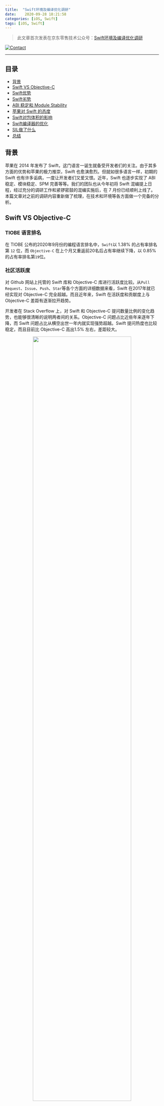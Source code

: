 ```yaml
---
title:  "Swift环境及编译优化调研"
date:    2020-09-28 18:21:58
categories: [iOS, Swift]
tags: [iOS, Swift]
---
```




> 此文章首次发表在京东零售技术公众号：[Swift环境及编译优化调研](https://mp.weixin.qq.com/s/cM4arazOf9npcO7Ws0fnJA)

[![Contact](https://img.shields.io/badge/contact-wangyanchang21-green.svg)](https://github.com/wangyanchang21)



---



## 目录

- [背景](#背景)
- [Swift VS Objective-C](#swift-vc-objective-c)
- [Swift优势](#swift优势)
- [Swift劣势](#swift劣势)
- [ABI 稳定和 Module Stability](#abi-稳定和-module-stability)
- [苹果对 Swift 的态度](#苹果对-swift-的态度)
- [Swift对包体积的影响](#swift对包体积的影响)
- [Swift编译器的优化](#swift编译器的优化)
- [SIL做了什么](#sil做了什么)
- [总结](#总结)



## 背景

苹果在 2014 年发布了 Swift，这门语言一诞生就备受开发者们的关注。由于其多方面的优势和苹果的极力推崇，Swift 也愈演愈烈。但就如很多语言一样，初期的 Swift 也有许多诟病，一度让开发者们又爱又恨。近年，Swift 也逐步实现了 ABI 稳定、模块稳定、SPM 完善等等。我们的团队也从今年初将 Swift 混编提上日程，经过充分的调研工作和紧锣密鼓的混编实施后，在 7 月份已经顺利上线了。本篇文章对之前的调研内容重新做了梳理，在技术和环境等各方面做一个完备的分析。




## Swift VS Objective-C

### TIOBE 语言排名

在 TIOBE 公布的2020年9月份的编程语言排名中，`Swift`以 1.38% 的占有率排名第 `12` 位，而 `Objective-C` 在上个月又重返前20名后占有率继续下降，以 0.85% 的占有率排名第`19`位。


### 社区活跃度

对 Github 网站上托管的 Swift 库和 Objective-C 库进行活跃度比较。从`Pull Request`、`Issue`、`Push`、`Star`等各个方面的详细数据来看，Swift 在2017年就已经实现对 Objective-C 完全超越。而且近年来，Swift 在活跃度和贡献度上与 Objective-C 差距有逐渐拉开趋势。

开发者在 Stack Overflow 上，对 Swift 和 Objective-C 提问数量比例的变化趋势，也能够很清晰的说明两者间的关系。Objective-C 问题占比近些年来逐年下降，而 Swift 问题占比从横空出世一年内就实现强势超越。Swift 提问热度也比较稳定，而且目前比 Objective-C 高出1.5% 左右，差距较大。

<center>
<img src="https://raw.githubusercontent.com/wangyanchang21/wangyanchang21.github.io/master/resource/swiftresearch/swift-env-compiler-3.png" width="80%" img/>
</center>


### Swift应用现状


想要得到 Swift 的实际应用现状，最直接的方式就是对 App Store 中的应用进行分析。然后，我们就基于8月1日的国内 App Store 应用免费排行榜，对前100名的应用进行了可执行文件的扫描分析。结果中已经实现 Swift 开发的有31个，没有实现的有69个，具体数据如下：


| 排名 |        应用        | 是否支持Swift |
| :--: | :----------------: | :-----------: |
|  1   |     个人所得税     |               |
|  2   |       拼多多       |               |
|  3   |     淘宝特价版     |               |
|  4   |     交管12123      |               |
|  5   |        钉钉        |               |
|  6   |        剪映        |       ✔       |
|  7   |        微信        |       ✔       |
|  8   |        微视        |       ✔       |
|  9   |     抖音短视频     |               |
|  10  |      腾讯会议      |               |
|  11  |      企业微信      |               |
|  12  |       支付宝       |               |
|  13  |        百度        |       ✔       |
|  14  |      七猫小说      |       ✔       |
|  15  |         QQ         |               |
|  16  |       爱奇艺       |       ✔       |
|  17  |      手机淘宝      |       ✔       |
|  18  |     快手极速版     |               |
|  19  |        美团        |               |
|  20  |      优酷视频      |       ✔       |
|  21  |        得物        |       ✔       |
|  22  |       芒果TV       |       ✔       |
|  23  |       58同城       |               |
|  24  |      高德地图      |               |
|  25  |      BOSS直聘      |               |
|  26  |      阿里巴巴      |               |
|  27  |    中国建设银行    |               |
|  28  |        快手        |               |
|  29  |    农行掌上银行    |               |
|  30  |       云闪付       |               |
|  31  |        闲鱼        |               |
|  32  |     闽政通APP      |       ✔       |
|  33  |       小红书       |       ✔       |
|  34  |      腾讯视频      |               |
|  35  |       QQ音乐       |               |
|  36  |    中国工商银行    |       ✔       |
|  37  |        京东        |       ✔       |
|  38  |     网易云音乐     |               |
|  39  |       安居客       |               |
|  40  |      手机天猫      |               |
|  41  |      京东金融      |               |
|  42  |      酷狗音乐      |               |
|  43  |      哔哩哔哩      |       ✔       |
|  44  |  中国银行手机银行  |       ✔       |
|  45  |      中国移动      |               |
|  46  |      贝壳找房      |               |
|  47  |      人人视频      |               |
|  48  |     抖音极速版     |               |
|  49  |      美图秀秀      |       ✔       |
|  50  |      QQ浏览器      |               |
|  51  |     WPS Office     |               |
|  52  |        陌声        |       ✔       |
|  53  |      轻颜相机      |       ✔       |
|  54  |      哈啰出行      |               |
|  55  |      百度网盘      |       ✔       |
|  56  |      驾考宝典      |               |
|  57  |     扫描全能王     |               |
|  58  |       学小易       |               |
|  59  |       天眼查       |               |
|  60  |        Soul        |       ✔       |
|  61  |        Keep        |       ✔       |
|  62  |       QQ邮箱       |               |
|  63  |      招商银行      |               |
|  64  |    WiFi万能钥匙    |               |
|  65  |      美团外卖      |               |
|  66  |        微博        |               |
|  67  |    邮储手机银行    |               |
|  68  |      UC浏览器      |               |
|  69  |      喜马拉雅      |               |
|  70  |        夸克        |               |
|  71  |     平安好车主     |               |
|  72  |        醒图        |       ✔       |
|  73  | 中国联通手机营业厅 |               |
|  74  |      网上国网      |               |
|  75  |      学习强国      |               |
|  76  |      大众点评      |               |
|  77  |      番茄小说      |               |
|  78  |       饿了么       |               |
|  79  |     搜狗输入法     |               |
|  80  |     铁路12306      |               |
|  81  |       作业帮       |               |
|  82  |        知位        |               |
|  83  |       懂车帝       |       ✔       |
|  84  |      掌上生活      |               |
|  85  |        识货        |       ✔       |
|  86  |        袋鼠        |               |
|  87  |     京东极速版     |               |
|  88  |      百度地图      |               |
|  89  |       货拉拉       |               |
|  90  |      苏宁易购      |               |
|  91  |        知乎        |       ✔       |
|  92  |      腾讯新闻      |       ✔       |
|  93  |      全民K歌       |               |
|  94  |      滴滴出行      |       ✔       |
|  95  |     万能遥控器     |               |
|  96  |       链工宝       |               |
|  97  |      今日头条      |       ✔       |
|  98  |      汽车之家      |               |
|  99  |      携程旅行      |       ✔       |
| 100  |     肯德基KFC      |       ✔       |


国内 App Store 应用免费排行榜数据分析如下：

<center>
<img src="https://raw.githubusercontent.com/wangyanchang21/wangyanchang21.github.io/master/resource/swiftresearch/swift-env-compiler-4.png" width="80%" img/>
</center>


但对于美国 App Store 应用免费排行榜进行分析后，发现数据上基本与国内相反，使用Swift的应用占比81%，不包含Swift的仅有19%。国外开发者对于 Swift 的使用力度还是很高的，与国内的数据形成一个十分明显的对比，所以国内开发者整体对于 Swift 的支持度还是有一定差距的。

<center>
<img src="https://raw.githubusercontent.com/wangyanchang21/wangyanchang21.github.io/master/resource/swiftresearch/swift-env-compiler-5.png" width="80%" img/>
</center>


由于只采样前100个应用，所以数据并不能精确说明 Swift 在 iOS 中的应用比例，只能作为一个参考。2019年开发者曾对国内外 Top 1000 的 App 做过同样的分析，他们的结论是国内使用 Swift 的 APP 占比约22%，美区使用 Swift 的 APP 占比约78%。



## Swift 优势

- 性能高、速度快

Swift 性能高，速度快，在复杂数据的处理上尤为明显。在 WWDC 2015 时苹果就曾发布过一组 Swift 和 ObjC 性能对比的数据。在 Richards 的基准测试中，Swift 的运行速度是 ObjC 的 4.29 倍。在 DeltaBlue 的基准测试中，Swift 的运行速度是 ObjC 的 2.67 倍。

<center>
<img src="https://raw.githubusercontent.com/wangyanchang21/wangyanchang21.github.io/master/resource/swiftresearch/swift-env-compiler-6.png" width="80%" img/>
</center>

Swfit 中的类分为值类型和引用类型，值类型是没有引用计数的，纯粹的值类型是存储于栈区的。Swift 中的 struct 能替代绝大数 ObjC 中的类，通过入栈出栈方式进行分配和销毁，大幅减少了在堆区内存的分配和回收，提高了效率。Swift 还在一些细节上做了内存优化，比如集合类型的 Copy-on-Write 特性。


- 安全性高

Swift 从设计之初就比基于 C 的语言更安全，另外还清除了不安全的代码。Swift 具有静态调度安全的特性，所以许多问题在编译时就能提前发现。
Swift 还是强类型语言，默认情况下 Swift 对象不能为 nil，只有在初始化之后才可以使用，否则便会编译报错。另外，可选类型(Optionals)是 Swift 专门设计用于支持对象为 nil 的场景的。这就使得代码更加安全、简洁，防止了许多由于 nil 而造成的运行时难以查找的崩溃问题。
Array、Dictionary、Set 集合类型以及其他的值类型，在一定程度上解决了一部分线程安全的问题，比如值类型的的存储属性、非全局的值类型变量等。
当代码中发生内存溢出时，编译器会发送诊断信息。比如，常量计算中的内存溢出是很难查找的，Swift 编译器会把这个错误信息警示于开发者，而不是取值错误。
从过往经验中来看，Swift 的整体崩溃率是低于 ObjC 的。这些强大的内置错误处理，给了 Swift 很高的安全性，但这一切都归根结底于 Swift 在编译器中所作的工作。

- 先进性

泛型、协议扩展在很大程度上提高了代码的复用率，使代码更加灵活。
元组、关联枚举、下标语法、自定义运算符、字面量语法等，这些 ObjC 不具备的特性，可以十分简单地实现场景定制化，让代码更加灵活自如。
结构体作为值类型的对象结构，可以满足绝大多数业务场景，做到更好的内存管理，也更符合线程安全的设计。
Swift 引入模块的概念，解决了 ObjC 中长久以来为人诟病的命名空间问题。访问权限由 private 到 open 分为五级，使模块间的调用把控力更容易掌握。
Swift 中闭包占有很重的戏份，但却拥有十分轻量级语法，许多便捷的高阶函数都是以闭包的形式展开进行的。这里面也体现了一些函数式编程的思想，而且其实所有的函数都可以作为一个闭包进行调用。

- 开发效率

Swift 指针的概念更加淡化了，内存管理也更加简单便利了，就连 ObjC 中需要手动管理的 CF 对象内存，也可以自动管理了。与 ObjC 相比，程序开发更傻瓜化，能让开发者有更多的精力放在业务逻辑层面，提升了开发效率。
通过 Swift Playgrounds，无需复杂的项目配置就可以快速建立一个 Swift 运行环境，并且支持 UI 调试。无需进行手动编译便可以快速反馈给开发者，所以在某些场景下提高了开发者的调试效率。


- 代码量减少

由于 Swift 语言简洁明确，实现同样的功能，代码量明显比 ObjC 有所减少，估计减少 15~30%。我们曾尝试把京东中几个具有独立业务的 ObjC 页面用 Swift 重写了，最终代码量降低了 20.13%。

- 跨平台

Swift 可以在所有的 Apple Platform 中开发使用，包括 iOS，macOS，watchOS 和 tvOS。除此之外，还支持 Linux、Windows、Ubuntu、CentOS 等平台。
Swift 从开发调试到二进制构建，再到打包分发，这些都已经完全集成在 Xcode 及其工具链中了。另外，Swift Package Manager 在 5.3 版本对二进制包分发和资源的打包的支持，使其跨品台的生态更加完整了。

- 广泛的应用

 Swift 在应用上很广泛，并不局限于苹果平台的开发。它有专门的团队 Swift Server Work Group (SSWG) 在从事服务端的建设，还有相应而生的后端框架 Perfect，Vapor 等。在人工智能领域 Swift for TensorFlow 的发展也如火如荼，还有 Web 前端、Linux等等。

- 开源、持续发展

Swift 是一门静态语言，面世以来就是开源的身份。苹果在 Swift Forums 和 Swift evolution 中广泛接受开发者们的建议和提案，这也促使着 Swift 近年来的飞快发展。苹果在 Swift 中倾尽心血，在短短几年时间内，语言完善和生态建立的速度之快，让业内人士瞠目结舌。但无论如何，Swift 还是一个很年轻的语言，而且它发展的脚步也不会停下。



## Swift 劣势

- 对于 Swift 混编工程来说，Swift 是可以无障碍调用 ObjC 的，但是反之不一定。虽然苹果的优化让 Swift 完美地兼容了 ObjC，但 Swift 中一些独有的特性，ObjC 是不能够支持的，在语言的转义过程中很容易出现问题，造成程序错误。
- Swift 工程在编译时长上一般大于 ObjC。主要原因是静态调度的 Swift 在编译期就需要做更多的工作，会做许多检查和优化。编译器在优化阶段，估计就要占用三分之一左右的编译时间。但目前 Xcode 中有一些 Swift 的编译选项，通过调整这些策略，编译时长上还是有一定的优化空间的。
- 单纯就某些简单的基础操作来说，如某些循环、拼接、元素增减等方面，Swift 速度上甚至不如 ObjC，但并不影响其复杂场景下以及整体的性能优势。
- 在 Swift5.0 之前，或者在低于 iOS 12.2 以下的操作系统中 Swift runtime 和标准库包仍然会打包到工程的包中，仍然占用和应用的包体积。



## ABI 稳定和 Module Stability

Swift5.0 开始，ABI 稳定。这意味着通过 Swift5.0 及以上的编译器编译出来的应用二进制，就可以运行在任意 Swift5.0 及以上的 swift runtime 上。ABI 稳定后，Swift runtime 和标准库已经植入 `macOS 10.14.4`、`iOS 12.2`、`watchOS 5.2` 及以上系统中。因此，已经使用 Swift 的应用包体积将会减少，一般来说可以减小 10M 左右。WWDC 大会上苹果发布数据来看，在 iOS 12.2 中更新为 Swift5.0 后，iOS 应用单从 Swift 库方面就减少 7.5M ，watchOS 应用单从 Swift 库就减少 11.6M。当然，这个数据不是一个定值，会由代码中调用的标准库的数量来决定。

<center>
<img src="https://raw.githubusercontent.com/wangyanchang21/wangyanchang21.github.io/master/resource/swiftresearch/swift-env-compiler-7.png" width="80%" img/>
</center>

根据苹果官方给出的数据，截止到 2020年6月17日，市场上所有 iPhone 中能支持 Swift runtime 内置的设备比例在 81%~94% 之间。因为从 iOS12.2 开始支持的，理论上来说这个值应该更接近 94%，估计在 90% 左右。而且，从长远角度来看，随着苹果系统的更新，这个数据也会越来越高。

Swift5.1 开始 Module Stability。这意味着使用不同版本编译器构建的 Swift 模块可以在同一个应用程序中一起使用。开发者可以使用第三方库，而不必担心它们使用的是哪个版本的 Swift 编译器。无论是 ABI 稳定还是模块稳定，对于开发者来说都是非常值得庆贺的事情。



## 苹果对 Swift 的态度

苹果官方的 SDK 中，纯 Swift 的框架已经越来越多，比如 Combine、SwiftUI、RealityKit、Create ML、CryptoKit 等等。这些都是苹果主推的技术，而且这些库不能被 Objective-C 直接混编。在 WWDC 2020 上，发布了新功能 App Widget 组件。值得注意的是，App Widget 开发仅限于 SwiftUI。

国外开发者 Alexandre Colucci 曾分析过苹果系统中 Swift 的使用情况。除了 Swift 库之外，iOS 13.1 中已经有 141 个二进制文件使用了 Swift。而且近两年来，增长速度惊人。

<center>
<img src="https://raw.githubusercontent.com/wangyanchang21/wangyanchang21.github.io/master/resource/swiftresearch/swift-env-compiler-8.png" width="80%" img/>
</center>

总之，自 WWDC 2019 以来，越来越多的框架和功能向纯 Swift 倾斜。另外，WWDC 的示例代码早已经不见 ObjC 的踪影，越来越多的系统 App 使用 Swift 重写，这些都明显地体现了苹果在 ObjC 向 Swift 跨进这件事情上的趋势和态度。



## Swift 对包体积的影响

### 空白工程对比

创建两个空白工程，分别对 ObjC 和 Swift 在 ABI 稳定前后的不同系统中做了一个对比，结果如下：

|  开发语言  | iOS系统  | ipa包体积 |
| :--------: | :------: | :-------: |
| Objctive-C | iOS 13.0 |   69KB    |
| Swift 5.1  | iOS 13.0 |   70KB    |
| Objctive-C | iOS 8.0  |   176KB   |
| Swift 5.1  | iOS 8.0  |   4.8MB   |

可以明显看出在 ABI 稳定后，由于内置了 Swift 标准库和 runtime 的缘故，包体积已经缩减了约 4.7M。但在 ABI 稳定前，还是需要内置到 ipa 包中的。


### 仅支持 Swift 混编环境的工程

对纯 ObjC 工程实施 Swift 环境支持后，不添加任何 Swift 代码。在一个 arm64 的设备下，LinkMap 中会增加如下内容：

|                动态/静态库                 |   大小   |
| :----------------------------------------: | :------: |
|              libswiftCore.tbd              |   32 B   |
|         libswiftCompatibility50.a          | 321	B |
| libswiftCompatibilityDynamicReplacements.a | 161	B |
|                   总大小                   |  514 B   |


根据可执行文件分析，得到新增的 Swift 相关动态链接库：

| 序号 |            动态链接库             |
| :--: | :-------------------------------: |
|  1   | LC_LOAD_DYLIB(libswiftCore.dylib) |

对于仅支持 Swift 环境的工程来说，只会链接 libswiftCore 这一个动态库，另外 LinkMap 中的库大小也还不到 1KB，基本可忽略不计。


### 实现 Swift 混编业务的工程

对纯 ObjC 工程实施 Swift 环境支持，且用 Swift 实现部分业务后。在一个 arm64 的设备下，LinkMap 中会增加如下内容：

|                动态/静态库                 |   大小   |
| :----------------------------------------: | :------: |
|              libswiftCore.tbd              | 2.05 KB  |
|           libswiftFoundation.tbd           |  448 B   |
|            libswiftDispatch.tbd            |  256 B   |
|             libswiftUIKit.tbd              |   96 B   |
|           libswiftObjectiveC.tbd           | 64	B  |
|         libswiftCompatibility50.a          | 321	B |
| libswiftCompatibilityDynamicReplacements.a |  161 B   |
|                   总大小                   | 3.36 KB  |


根据可执行文件分析，得到新增的 Swift 相关动态链接库：

| 序号 |                动态链接库                 |
| :--: | :---------------------------------------: |
|  1   |     LC_LOAD_DYLIB(libswiftCore.dylib)     |
|  2   | LC_LOAD_DYLIB(libswiftCoreGraphics.dylib) |
|  3   |   LC_LOAD_DYLIB(libswiftDispatch.dylib)   |
|  4   |  LC_LOAD_DYLIB(libswiftFoundation.dylib)  |
|  5   |  LC_LOAD_DYLIB(libswiftObjectiveC.dylib)  |
|  6   |    LC_LOAD_DYLIB(libswiftUIKit.dylib)     |

对比仅支持 Swift 环境的工程，多了许多动态库，这些就是项目中用到的 Swift 标准动态库。这也是为什么在 ABI 稳定前，随着涉及到越来越多的 Swift 标准动态库，包体积在不断增加的原因。另外 LinkMap 相应增长的大小只有 2.85KB，所以这个数值还是基本可以忽略不计的。



## Swift 编译器的优化

相比 ObjC 来说，编译器性能更高、速度更快，也更加安全。究其根本，Swift 一切的优越之处，都源于其经过无数优化的 Swift 编译器。首先在 C、C++、Objective-C 工程中，编译器前端使用的是 clang，后端使用的 LLVM。而在 Swift 中的编译器前端所使用的是 swift，后端同样是使用的 LLVM。惟一的区别就在于编译器前端的不同，也就是 clang 和 swift 的区别。


### clang 编译前端

<center>
<img src="https://raw.githubusercontent.com/wangyanchang21/wangyanchang21.github.io/master/resource/swiftresearch/swift-env-compiler-9.png" width="80%" img/>
</center>

上图修改于苹果公司 Swift 高级编译器工程师 Joe Groff 在 LLVM 开发者大会的分享的内容。其实 clang 有以下几个缺点：

- 在源码和 LLVM IR 之间存在的巨大的抽象空间
- IR (Intermidiate Resprsentation) 并不适用与源码级别的分析
- CFG (Control Flow Graph) 缺乏精度
- CFG 偏离了编译流程的主路径
- 在 CFG 和 IR 降级中存在许多重复的工作


### swift 编译前端

然而，SIL 的设计就将这些问题全部解决。swift 是一个包含 clang 然后又做了许多优化的编译器前端，它的核心是 Swift Intermediate Language (SIL)。SIL 是 Swift 编译器在 AST（Abstract Syntax Tree）和 LLVM IR 之间的中间表示。也可以说 Swift 语言的绝大部分特性都取决于 SIL 所做的优化。

<center>
<img src="https://raw.githubusercontent.com/wangyanchang21/wangyanchang21.github.io/master/resource/swiftresearch/swift-env-compiler-10.png" width="80%" img/>
</center>

上图中从 SILGen 到 IRGen 的过程，是与 clang 前端不同的功能。Swift 编译器将分析的过程植入编译流程主路径，SIL 很好地弥补了 AST 到 LLVM IR 之间的空间。

SILGen 将词法语义分析后的 AST 生成未加工的 SIL，在 SIL 内部经过一些列的分析、诊断、优化等操作并生成标准的 SIL，然后 IRGen 在将标准的 SIL 降级为 LLVM IR，交付于编译器后端。在这个过程中，重中之重是 SIL 的分析和高级优化部分。分析工作主要是对数据流强制执行 Swift 语言要求的诊断，比如变量明确初始化、代码可达性等。高级优化工作包括引用计数优化、内存分配优化、动态方法去虚拟化、内联优化、泛型特化等等。



## SIL 做了什么

Swift 语言的核心就在于 SIL，前文中描述过 SIL 的功能了，究其根本就是分析和高级优化。这些优化可以归纳为下图中诸多方面。本节以性能优化为主，对其中部分优化展开阐述。

<center>
<img src="https://raw.githubusercontent.com/wangyanchang21/wangyanchang21.github.io/master/resource/swiftresearch/swift-env-compiler-11.png" width="80%" img/>
</center>

### 内存管理

Swfit 中的类分为值类型和引用类型，值类型是没有引用计数的，纯粹的值类型是存储于栈区的。struct 是 Swift 标准的值类型，也是官方推荐优先考虑使用的类型，它能够取代 ObjC 中大部分业务场景中的类。使用值类型时，仅仅通过入栈和出栈的方式来分配和销毁，无需引用计数。相对于堆区需要进行内存开辟、内存回收、引用计数管理，效率明显提升。在 ObjC 中一个对象类型的内存布局结构是，栈区存储指针，堆区存储内容。堆区在数据访问时，也要先通过栈区取值，然后通过指针找到对应堆区地址获取内容。所以值类型在数据访问时，也减少了一层数据读取，效率上也得到了提升。

<center>
<img src="https://raw.githubusercontent.com/wangyanchang21/wangyanchang21.github.io/master/resource/swiftresearch/swift-env-compiler-12.png" width="80%" img/>
</center>


### copy-on-write

对于值类型来说，当把某个变量赋值给另外一个变量时，这应该是一个拷贝的过程，会把内容拷贝到另一块内存中，所以两个变量对应了两块内存区域。但 Swift 对这里做了一些优化，即 copy-on-write，这一个懒加载的思路。当变量完成拷贝时，其实会共用一块内存，只有当第二个变量做出修改时，才会发生实际的拷贝行为。这只是 Swift 关于对内存诸多优化中的一个。

<center>
<img src="https://raw.githubusercontent.com/wangyanchang21/wangyanchang21.github.io/master/resource/swiftresearch/swift-env-compiler-13.png" width="80%" img/>
</center>


### 内联优化

在函数的调用过程可以解释为一个指令在函数地址来回跳转的过程。在某个函数中调用另一个函数时，指令就会跳转到被调用函数的入口地址，执行完成后指令再跳回原函数，继续执行后面的代码。Swift 编译器会将引用透明的函数进行强制内联，在编译期，编译器就会将被调用函数的代码副本放置在函数调用的位置。这样在运行时，就减少了指令的跳转，提升了执行效率。

编译器内联优化前代码：

```swift
func getSomeNumber() -> Int {
    return getOnHundred()
}

func getOnHundred() -> Int {
    return 100
}
```

编译器内联优化后代码：

```swift
func getSomeNumber() -> Int {
    return 100
}
```

### 泛型原理、泛型特化

泛型是 Swift 中提升代码复用率的利器。泛型函数在执行过程中需要以 `Protocol Witness Table` 作为协议函数的管理者、`Value Witness Table` 作为生命周期管理者，动态创建 `Existential Container` 作为实际数据的管理者，然后才能让泛型对象执行正确的泛型函数。这个动态的过程，是泛类型的实现的核心，底层原理依赖于 Swift 中的协议。下图是编译器对泛型原理的伪代码，不是本文重点，就不过多讨论了。

<center>
<img src="https://raw.githubusercontent.com/wangyanchang21/wangyanchang21.github.io/master/resource/swiftresearch/swift-env-compiler-14.png" width="80%" img/>
</center>

那么问题来了，既然是在运行时动态化调用，又执行了许多类型和协议相关的处理，那么执行效率一定低于静态化的方式。然而，泛型特化就是编译器为这个场景做的优化。

```swift
protocol Animal {
    func eat()
}

struct Cat: Animal {
    func eat() {
        print("cat is eating")
    }
}

struct Dog: Animal {
    func eat() {
        print("dog is eating")
    }
}
```

Cat 和 Dog 都是遵循并实现了 Animal 协议的类型，以它们为例，来实现一个泛型的函数，并进行调用。

```swift
// 泛型函数
func doSomeThing<T: Animal>(someAnimal: T) {
    someAnimal.eat()    // 如上文所述，其实编译器在这里做了许多动态性处理
}

// 泛型函数调用
doSomeThing(someAnimal: Cat())
doSomeThing(someAnimal: Dog())
```

泛型特化就是把泛型函数进行特定化处理，让其可以在不影响协议执行的情况下，减少诸多事务的处理，降低动态性。编译器优化后的代码大致如下：

```swift
// 泛型特化后函数
func doSomeThingOfCat(someAnimal: Cat) {
    someAnimal.eat()
}
func doSomeThingOfDog(someAnimal: Dog) {
    someAnimal.eat()
}

// 泛型特化后函数调用
doSomeThingOfCat(someAnimal: Cat())
doSomeThingOfDog(someAnimal: Dog())
```

假如再加上函数内联的优化，可能会是这样：

```swift
// 泛型特化、内联优化后
func doSomeThingOfCat(someAnimal: Cat) {
    print("cat is eating")
}
func doSomeThingOfDog(someAnimal: Dog) {
    print("dog is eating")
}
```

泛型特化后代码执行效率得到不少提升，但是在某些场景下，诸如泛型特化、函数内联等操作编译器是不能实现的。原因在于编译器的非模块化编译模式，不允许编译器了解当前文件外的代码，这就导致编译器不会去进行优化。


### 编译模式

Swift 的编译模式有两种，一种是 `Incremental`，是以单个文件作为编译单元，进行增量编译。编译器读取解析源文件后，进行一些优化调整，生成机器可识别的汇编代码并写一个 `.o` 或者目标文件中。最后再由 `linker` 将多个目标文件合并到可执行文件或动态库中。

<center>
<img src="https://raw.githubusercontent.com/wangyanchang21/wangyanchang21.github.io/master/resource/swiftresearch/swift-env-compiler-15.png" width="80%" img/>
</center>

在这种情况下，编译器优化的范围只是当前文件，这就把优化范围限制在当前文件中，所以编译就无法进行跨文件的深度优化。Swift 3 开始支持另一种编译模式，`whole-module-optimization`（-wmo），这将会以整个模块作为优化单元，这意味着编译器会了解所有代码实现，它可以针对上下文实施具体优化。这些优化包括函数内联优化、泛型特化、函数派发方式优化（文章后面会有描述）等。

<center>
<img src="https://raw.githubusercontent.com/wangyanchang21/wangyanchang21.github.io/master/resource/swiftresearch/swift-env-compiler-16.png" width="80%" img/>
</center>

那 wmo 是不是就不会增量编译了？其实在 SIL 将整个模块进行优化后，模块又会被拆分，LLVM 后端会在多个线程中把拆分的部分进行处理。所以，即使在 wmo 下，编译器也可以并行、增量地执行大部分编译工作。

<center>
<img src="https://raw.githubusercontent.com/wangyanchang21/wangyanchang21.github.io/master/resource/swiftresearch/swift-env-compiler-17.png" width="80%" img/>
</center>


### 函数调度

Swift 是一门静态语言，但并不能说明只有静态调度，它一样也存在动态调度的情况。但本文所指的动态调度并不是 ObjC 中动态消息发送，而是虚函数表的调用方式，即 virtual method table（V-Table），这里不做展开讨论。

静态调度在编译期就已经决定了，在运行时直接执行代码实现，而且编译器还会进行一系列的优化，比如内联等。动态调度是在编译期无法决定执行那些代码实现，只能在运行时根据上下文环境决定跳转到代码的实现。我们都了解静态调度的效率要高于动态调度。对于 Swift 来说，动态调度本质上比静态调度的效率相差并不大，但动态调度会造成 SIL 不能对这些函数进行进一步优化。这些优化的缺失，才是效率差距拉大的根本原因。

为什么 Swift 要比 ObjC 要快呢？对于 ObjC 来说，编译器无法通过消息发送来消除动态调度，也无法执行任何分析、无法内联。而在 Swift 中，编译器有更多的信息，在许多情况下可以消除这些动态调度，从而带来了性能和运行速度的提升。


#### class 的调度方式

在 Swift 中，class 类型可以拥有继承关系的，一旦发生继承关系，编译器就可能在编译器不能决定执行过程，产生动态调度的情况。实现一个访问限制为 open 的 Person 类，并定义一个以 Person 作为入参的函数。

```swift
open class Person {
    var name = ""
    func eat() {}
}

func doAnyThing(per: Person) {
    print("He is \(per.name)")
    per.eat()
}
```

但对于编译器来说，执行到 doAnyThing() 函数时，并不能确定当前这个对象的具体类型。所以就需要编译器先通过动态查询当前类型和该类型静态内存上的虚函数表，其中包含指向要执行函数实现的正确指针。具体编译器实现的伪代码如下：

```swift
func doAnyThing(per: Person) {
    let nameGetter = Person.nameGetter(per)
    print("He is \(nameGetter(per))")
    let eatMethod = Person.noiseMethod(per)
    eatMethod(per)
}
```

那么 class 类型就一定是动态调度吗？不是的，如果编译器了解到当前类的函数没有被 override 的，就会自动优化到静态调度的方案，直接执行该类型的函数，达到提升效率的目的。


#### struct 的调度方式

struct 没有引用计数，不存在继承关系，也无需 V-Table，所以在函数的调度方式上，一定是静态的。但有一个需要注意的地方，这些函数不包括遵循协议的函数。因为协议函数的底层实现，是依赖 Witness Tables 的机制实现的，一部分可以做到静态调度，大部分需要动态调度。这里就不做展开讨论了。
前文中也已经介绍过了，静态调度的函数，一定会最大程度上支持编译器的优化。所以 struct 不仅在调度方式上比较高效，在优化程度上也比较彻底，这也就决定了一般情况下的 struct 性能较好。


### 数组越界检查


对于数组来说，会检查数组的读取或者写入范围是否发生越界行为，为代码提供保护。一旦越界，就会发生诊断信息，而不是发生取值错误。下面以官方给出的例子进行解释。

```swift 
for i in 0..< n {
    precondition (i < length)
    A[i] ^= 13
}
```

目前，而且 Swift 团队还将此检查提前到循环之外，将从时间复杂度从之前的O(n)优化为现在的O(1)了。即使在巨大的循环次数时，检查的成本也可以忽略不计。

```swift
precondition (i < length)
    for i in 0..< n {	
    A[i] ^= 13
}
```

### 常量溢出检查

如果常量表达式在计算过程中发生溢出，就会发出诊断信息，防止造成取值错误。

```swift
var max = Int.max
max = max + 1 
```

### 函数返回分析

函数返回分析可验证每个函数在其路径上的返回值，确保返回值与函数定义的类型一致。也可以理解为代码可达性检测的一种，如果编译器检查发现不一致或者无返回值，编译器就会在发出 unreachable 指令，提示开发者数据流的错误信息。这也就更能体现出 Swift 是一门强类型语言了。


## 总结

从语言活跃、社区活跃、应用现状等方面，与 Objective-C 做了详细对比，足以说明 Swift 开发环境已经完备。就优劣势而言，Swift 更为安全、高效、先进、简洁，利远大于弊。另外，苹果对于开源的 Swift 持续不断的改进，尤其是近一年来的重大更新，使我们欢呼雀跃。从跨平台的角度来看，笔者认为苹果对于 Swift 的战略定位绝不止 Apple Platform、也不止前端、后台、人工智能领域。总之，Swift 还很年轻，对于它来说才刚刚开始，但对于 Apple 开发者来说 Swift 的时代早已到来。若再问何时出发，不如就在今天。





## 相关资料

- [Swift 官方文档](https://swift.org)
- [苹果开发者官网](https://developer.apple.com/)
- [TIOBE](https://www.tiobe.com/)
- [GitHub](https://github.com/)
- [Stack Over Flow](https://stackoverflow.com)
- [Swift Compiler](https://swift.org/swift-compiler/#compiler-architecture)
- [swift docs](https://github.com/apple/swift/tree/master/docs)
- [LLVM](http://www.aosabook.org/en/llvm.html)
- [clang - the Clang C, C++, and Objective-C compiler](https://clang.llvm.org/docs/CommandGuide/clang.html)
- [2015 LLVM Developers’ Meeting: Joseph Groff & Chris Lattner “Swift's High-Level IR: A Case Study..."](https://www.youtube.com/watch?v=Ntj8ab-5cvE&feature=youtu.be)
- [High-Level Optimizations in SIL](https://apple-swift.readthedocs.io/en/latest/HighLevelSILOptimizations.html#)
- [Optimizing Swift Performance](https://developer.apple.com/videos/play/wwdc2015/409/)
- [Whole-Module Optimization](https://swift.org/blog/whole-module-optimizations/)
- [Apple’s use of Swift and SwiftUI in iOS 15](https://blog.timac.org/2021/1219-state-of-swift-and-swiftui-ios15/)






-------

欢迎指正, [wangyanchang21](https://github.com/wangyanchang21).


